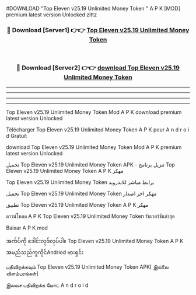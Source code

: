 #DOWNLOAD "Top Eleven v25.19 Unlimited Money Token " A P K [MOD] premium latest version Unlocked zittz 



<div align="center">

<h3>🔴 Download [Server1] 👉👉 <a href="https://apkdownload12.web.app/?title=Top Eleven v25.19 Unlimited Money Token ">Top Eleven v25.19 Unlimited Money Token  </a></h3><br>

<h3>🔴 Download [Server2] 👉👉 <a href="https://apkdownload12.web.app/?title=Top Eleven v25.19 Unlimited Money Token ">download Top Eleven v25.19 Unlimited Money Token  </a></h3>
</div>


----------------------------------------------------------

----------------------------------------------------------

----------------------------------------------------------

----------------------------------------------------------


Top Eleven v25.19 Unlimited Money Token  Mod A P K download premium latest version Unlocked

Télécharger  Top Eleven v25.19 Unlimited Money Token  A P K pour A n d r o i d Gratuit

download Top Eleven v25.19 Unlimited Money Token  Mod A P K premium latest version Unlocked

تحميل Top Eleven v25.19 Unlimited Money Token  APK - تنزيل برنامج Top Eleven v25.19 Unlimited Money Token  A P K مهكر

Top Eleven v25.19 Unlimited Money Token  برابط مباشر للاندرويد

تحميل Top Eleven v25.19 Unlimited Money Token  مهكر اخر اصدار

تطبيق Top Eleven v25.19 Unlimited Money Token  A P K مهكر

ดาวน์โหลด A P K Top Eleven v25.19 Unlimited Money Token  รับเวอร์ชันล่าสุด

Baixar A P K mod

အက်ပ်ကို ဒေါင်းလုဒ်လုပ်ပါ။ Top Eleven v25.19 Unlimited Money Token  A P K အမည်သည်ကူကိုင်Andriod ဗားရှင်း

பதிவிறக்கவும் Top Eleven v25.19 Unlimited Money Token  APK[ இல்லை விளம்பரங்கள்] 
 
இலவச பதிவிறக்க மோட் A n d r o i d



